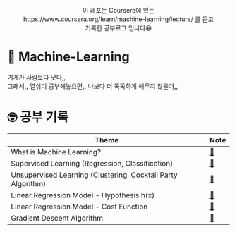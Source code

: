  <p align="center"> 
  이 레포는 Coursera에 있는<br>
 https://www.coursera.org/learn/machine-learning/lecture/ 를 듣고<br>
기록한 공부로그 입니다😁<br> </p>

# 👾 Machine-Learning

기계가 사람보다 낫다,,<br>
그래서,, 열쉬미 공부해놓으면,, 나보다 더 똑똑하게 해주지 않을가,,<br>


# 🤓 공부 기록
| Theme                     | Note                                                         |
| ------------------------- | ------------------------------------------------------------ |
| What is Machine Learning? | [📝](https://velog.io/@mindyeoi/Machine-Learning-What-is-Machine-Learning) |
| Supervised Learning (Regression, Classification) | [📝](https://velog.io/@mindyeoi/Machine-Learning-%EC%A7%80%EB%8F%84%ED%95%99%EC%8A%B5Supervised-Learning-%ED%9A%8C%EA%B7%80%EB%AC%B8%EC%A0%9C-%EB%B6%84%EB%A5%98%EB%AC%B8%EC%A0%9C)|
| Unsupervised Learning (Clustering, Cocktail Party Algorithm) | [📝](https://velog.io/@mindyeoi/Machine-Learning-%EB%B9%84%EC%A7%80%EB%8F%84-%ED%95%99%EC%8A%B5Unsupervised-Learning-%ED%81%B4%EB%9F%AC%EC%8A%A4%ED%84%B0%EB%A7%81-%EC%95%8C%EA%B3%A0%EB%A6%AC%EC%A6%98-%EC%B9%B5%ED%85%8C%EC%9D%BC-%ED%8C%8C%ED%8B%B0-%EC%95%8C%EA%B3%A0%EB%A6%AC%EC%A6%98)|
| Linear Regression Model - Hypothesis h(x) | [📝](https://velog.io/@mindyeoi/Machine-Learning-Linear-Regression) |
| Linear Regression Model - Cost Function | [📝](https://velog.io/@mindyeoi/Machine-Learning-Cost-Function%EA%B3%BC-Linear-Regression) |
| Gradient Descent Algorithm | [📝](https://velog.io/@mindyeoi/Machine-Learning-Gradient-Descent-Algorithm) |
